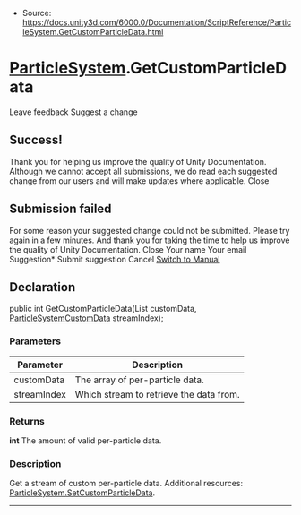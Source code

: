 * Source: https://docs.unity3d.com/6000.0/Documentation/ScriptReference/ParticleSystem.GetCustomParticleData.html

#  [ParticleSystem](https://docs.unity3d.com/6000.0/Documentation/ScriptReference/ParticleSystem.html).GetCustomParticleData
Leave feedback
Suggest a change
## Success!
Thank you for helping us improve the quality of Unity Documentation. Although we cannot accept all submissions, we do read each suggested change from our users and will make updates where applicable.
Close
## Submission failed
For some reason your suggested change could not be submitted. Please <a>try again</a> in a few minutes. And thank you for taking the time to help us improve the quality of Unity Documentation.
Close
Your name Your email Suggestion* Submit suggestion
Cancel
[Switch to Manual](https://docs.unity3d.com/6000.0/Documentation/Manual/class-ParticleSystem.html "Go to ParticleSystem Component in the Manual")
## Declaration
public int GetCustomParticleData(List<Vector4> customData, [ParticleSystemCustomData](https://docs.unity3d.com/6000.0/Documentation/ScriptReference/ParticleSystemCustomData.html) streamIndex); 
### Parameters
Parameter | Description  
---|---  
customData | The array of per-particle data.  
streamIndex | Which stream to retrieve the data from.  
### Returns
**int** The amount of valid per-particle data. 
### Description
Get a stream of custom per-particle data.
Additional resources: [ParticleSystem.SetCustomParticleData](https://docs.unity3d.com/6000.0/Documentation/ScriptReference/ParticleSystem.SetCustomParticleData.html).
* * *
